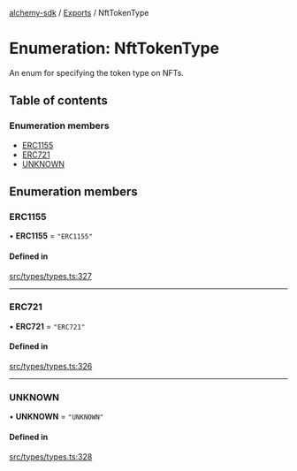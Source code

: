 [alchemy-sdk](../README.md) / [Exports](../modules.md) / NftTokenType

# Enumeration: NftTokenType

An enum for specifying the token type on NFTs.

## Table of contents

### Enumeration members

- [ERC1155](NftTokenType.md#erc1155)
- [ERC721](NftTokenType.md#erc721)
- [UNKNOWN](NftTokenType.md#unknown)

## Enumeration members

### ERC1155

• **ERC1155** = `"ERC1155"`

#### Defined in

[src/types/types.ts:327](https://github.com/alchemyplatform/alchemy-sdk-js/blob/bed7d71/src/types/types.ts#L327)

___

### ERC721

• **ERC721** = `"ERC721"`

#### Defined in

[src/types/types.ts:326](https://github.com/alchemyplatform/alchemy-sdk-js/blob/bed7d71/src/types/types.ts#L326)

___

### UNKNOWN

• **UNKNOWN** = `"UNKNOWN"`

#### Defined in

[src/types/types.ts:328](https://github.com/alchemyplatform/alchemy-sdk-js/blob/bed7d71/src/types/types.ts#L328)
